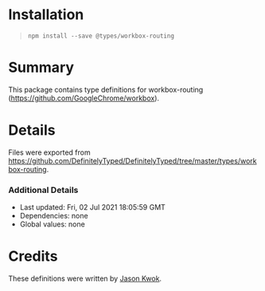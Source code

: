 # Installation
> `npm install --save @types/workbox-routing`

# Summary
This package contains type definitions for workbox-routing (https://github.com/GoogleChrome/workbox).

# Details
Files were exported from https://github.com/DefinitelyTyped/DefinitelyTyped/tree/master/types/workbox-routing.

### Additional Details
 * Last updated: Fri, 02 Jul 2021 18:05:59 GMT
 * Dependencies: none
 * Global values: none

# Credits
These definitions were written by [Jason Kwok](https://github.com/JasonHK).

